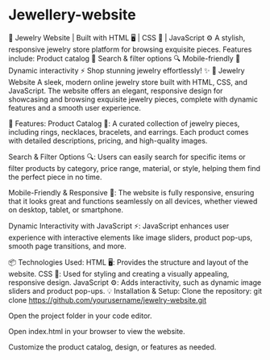 # Jewellery-website
💎 Jewelry Website | Built with HTML 🖥️ | CSS 🎨 | JavaScript ⚙️ A stylish, responsive jewelry store platform for browsing exquisite pieces. Features include:  Product catalog 💍 Search &amp; filter options 🔍 Mobile-friendly 📱 Dynamic interactivity ⚡ Shop stunning jewelry effortlessly! ✨
💎 Jewelry Website
A sleek, modern online jewelry store built with HTML, CSS, and JavaScript. The website offers an elegant, responsive design for showcasing and browsing exquisite jewelry pieces, complete with dynamic features and a smooth user experience.

🚀 Features:
Product Catalog 💍:
A curated collection of jewelry pieces, including rings, necklaces, bracelets, and earrings. Each product comes with detailed descriptions, pricing, and high-quality images.

Search & Filter Options 🔍:
Users can easily search for specific items or filter products by category, price range, material, or style, helping them find the perfect piece in no time.

Mobile-Friendly & Responsive 📱:
The website is fully responsive, ensuring that it looks great and functions seamlessly on all devices, whether viewed on desktop, tablet, or smartphone.

Dynamic Interactivity with JavaScript ⚡:
JavaScript enhances user experience with interactive elements like image sliders, product pop-ups, smooth page transitions, and more.

📦 Technologies Used:
HTML 🖥️: Provides the structure and layout of the website.
CSS 🎨: Used for styling and creating a visually appealing, responsive design.
JavaScript ⚙️: Adds interactivity, such as dynamic image sliders and product pop-ups.
💡 Installation & Setup:
Clone the repository:
git clone https://github.com/yourusername/jewelry-website.git

Open the project folder in your code editor.

Open index.html in your browser to view the website.

Customize the product catalog, design, or features as needed.


